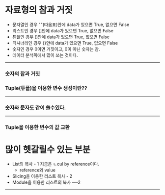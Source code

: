 # 자료형의 참과 거짓 
- 문자열인 경우 ""(따옴표)안에 data가 있으면 True, 없으면 False
- 리스트인 경우 []안에 data가 있으면 True, 없으면 False
- 튜플인 경우 ()안에 data가 있으면 True, 없으면 False
- 딕셔너리인 경우 {}안에 data가 있으면 True, 없으면 False
- 숫자인 경우 0이면 거짓이고, 0이 아닌 숫자는 참.
- 데이터 분석쪽에서 많이 쓰는 것이다.
---
###  숫자의 참과 거짓 

### Tuple(튜플)을 이용한 변수 생성이란?? 

---
### 숫자와 문자도 같이 쓸수있다.
    
---
### Tuple을 이용한 변수의 값 교환

# 많이 헷갈릴수 있는 부분
- List의 복사   - 1
       지금은 ㄴcul by reference이다.
     - reference와 value  
- Slicing을 이용한 리스트 복사 - 2
- Module을 이용한 리스트의 복사 ---2
---

